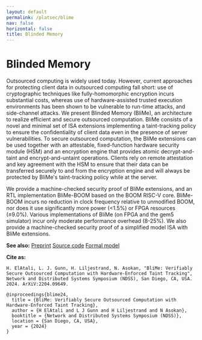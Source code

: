 ```yaml
---
layout: default
permalink: /platsec/blime
nav: false
horizontal: false
title: Blinded Memory
---
```


# Blinded Memory

Outsourced computing is widely used today. However, current approaches for protecting client data in outsourced computing fall short: use of cryptographic techniques like fully-homomorphic encryption incurs substantial costs, whereas use of hardware-assisted trusted execution environments has been shown to be vulnerable to run-time attacks, and side-channel attacks.
We present Blinded Memory (BliMe), an architecture to realize efficient and secure outsourced computation. BliMe consists of a novel and minimal set of ISA extensions implementing a taint-tracking policy to ensure the confidentiality of client data even in the presence of server vulnerabilities. To secure outsourced computation, the BliMe extensions can be used together with an attestable, fixed-function hardware security module (HSM) and an encryption engine that provides atomic decrypt-and-taint and encrypt-and-untaint operations. Clients rely on remote attestation and key agreement with the HSM to ensure that their data can be transferred securely to and from the encryption engine and will always be protected by BliMe's taint-tracking policy while at the server.

We provide a machine-checked security proof of BliMe extensions, and an RTL implementation BliMe-BOOM based on the BOOM RISC-V core. BliMe-BOOM incurs no reduction in clock frequency relative to unmodified BOOM, nor does it use significantly more power (<1.5%) or FPGA resources (≤9.0%). Various implementations of BliMe (on FPGA and the gem5 simulator) incur only moderate performance overhead (8-25%). We also provide a machine-checked security
proof of a simplified model ISA with BliMe extensions.

**See also:**
[Preprint](https://arxiv.org/abs/2204.09649)
[Source code](https://github.com/ssg-research/BliMe)
[Formal model](https://blinded-computation.github.io/blime-model/index.html)


**Cite as:**
```
H. ElAtali, L. J. Gunn, H. Liljestrand, N. Asokan, "BliMe: Verifiably Secure Outsourced Computation with Hardware-Enforced Taint Tracking", Network and Distributed Systems Symposium (NDSS), San Diego, CA, USA. 2024. ArXiV:2204.09649.
```

```
@inproceedings{blime24,
  title = {BliMe: Verifiably Secure Outsourced Computation with Hardware-Enforced Taint Tracking},
  author = {H ElAtali and L J Gunn and H Liljestrand and N Asokan},
  booktitle = {Network and Distributed Systems Symposium (NDSS)},
  location = {San Diego, CA, USA},
  year = {2024}
}
```
